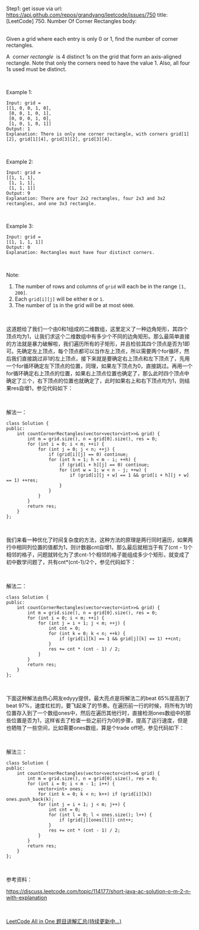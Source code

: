 Step1: get issue via url: https://api.github.com/repos/grandyang/leetcode/issues/750 
 title:[LeetCode] 750. Number Of Corner Rectangles 
 body:  
  

Given a grid where each entry is only 0 or 1, find the number of corner rectangles.

A  _corner rectangle_  is 4 distinct 1s on the grid that form an axis-aligned rectangle. Note that only the corners need to have the value 1. Also, all four 1s used must be distinct.

 

Example 1:
    
    
    Input: grid = 
    [[1, 0, 0, 1, 0],
     [0, 0, 1, 0, 1],
     [0, 0, 0, 1, 0],
     [1, 0, 1, 0, 1]]
    Output: 1
    Explanation: There is only one corner rectangle, with corners grid[1][2], grid[1][4], grid[3][2], grid[3][4].
    

 

Example 2:
    
    
    Input: grid = 
    [[1, 1, 1],
     [1, 1, 1],
     [1, 1, 1]]
    Output: 9
    Explanation: There are four 2x2 rectangles, four 2x3 and 3x2 rectangles, and one 3x3 rectangle.
    

 

Example 3:
    
    
    Input: grid = 
    [[1, 1, 1, 1]]
    Output: 0
    Explanation: Rectangles must have four distinct corners.
    

 

Note:

  1. The number of rows and columns of `grid` will each be in the range `[1, 200]`.
  2. Each `grid[i][j]` will be either `0` or `1`.
  3. The number of `1`s in the grid will be at most `6000`.



 

这道题给了我们一个由0和1组成的二维数组，这里定义了一种边角矩形，其四个顶点均为1，让我们求这个二维数组中有多少个不同的边角矩形。那么最简单直接的方法就是暴力破解啦，我们遍历所有的子矩形，并且检验其四个顶点是否为1即可。先确定左上顶点，每个顶点都可以当作左上顶点，所以需要两个for循环，然后我们直接跳过非1的左上顶点，接下来就是要确定右上顶点和左下顶点了，先用一个for循环确定左下顶点的位置，同理，如果左下顶点为0，直接跳过。再用一个for循环确定右上顶点的位置，如果右上顶点位置也确定了，那么此时四个顶点中确定了三个，右下顶点的位置也就确定了，此时如果右上和右下顶点均为1，则结果res自增1，参见代码如下：

 

解法一：
    
    
    class Solution {
    public:
        int countCornerRectangles(vector<vector<int>>& grid) {
            int m = grid.size(), n = grid[0].size(), res = 0;
            for (int i = 0; i < m; ++i) {
                for (int j = 0; j < n; ++j) {
                    if (grid[i][j] == 0) continue;
                    for (int h = 1; h < m - i; ++h) {
                        if (grid[i + h][j] == 0) continue;
                        for (int w = 1; w < n - j; ++w) {
                            if (grid[i][j + w] == 1 && grid[i + h][j + w] == 1) ++res;
                        }
                    }
                }
            }
            return res;
        }
    };

 

我们来看一种优化了时间复杂度的方法，这种方法的原理是两行同时遍历，如果两行中相同列位置的值都为1，则计数器cnt自增1，那么最后就相当于有了(cnt - 1)个相邻的格子，问题就转化为了求cnt-1个相邻的格子能组成多少个矩形，就变成了初中数学问题了，共有cnt*(cnt-1)/2个，参见代码如下：

 

解法二：
    
    
    class Solution {
    public:
        int countCornerRectangles(vector<vector<int>>& grid) {
            int m = grid.size(), n = grid[0].size(), res = 0;
            for (int i = 0; i < m; ++i) {
                for (int j = i + 1; j < m; ++j) {
                    int cnt = 0;
                    for (int k = 0; k < n; ++k) {
                        if (grid[i][k] == 1 && grid[j][k] == 1) ++cnt;
                    }
                    res += cnt * (cnt - 1) / 2;
                }
            }
            return res;
        }
    };

 

下面这种解法由热心网友edyyy提供，最大亮点是将解法二的beat 65%提高到了beat 97%，速度杠杠的，要飞起来了的节奏。在遍历前一行的时候，将所有为1的位置存入到了一个数组ones中，然后在遍历其他行时，直接检测ones数组中的那些位置是否为1，这样省去了检查一些之前行为0的步骤，提高了运行速度，但是也牺牲了一些空间，比如需要ones数组，算是个trade off吧，参见代码如下：

 

解法三：
    
    
    class Solution {
    public:
        int countCornerRectangles(vector<vector<int>>& grid) {
            int m = grid.size(), n = grid[0].size(), res = 0;
            for (int i = 0; i < m - 1; i++) { 
                vector<int> ones;
                for (int k = 0; k < n; k++) if (grid[i][k]) ones.push_back(k);
                for (int j = i + 1; j < m; j++) {
                    int cnt = 0;
                    for (int l = 0; l < ones.size(); l++) {
                        if (grid[j][ones[l]]) cnt++;
                    }
                    res += cnt * (cnt - 1) / 2;
                }           
            }
            return res;
        }
    };

 

参考资料：

<https://discuss.leetcode.com/topic/114177/short-java-ac-solution-o-m-2-n-with-explanation>

 

[LeetCode All in One 题目讲解汇总(持续更新中...)](http://www.cnblogs.com/grandyang/p/4606334.html)
